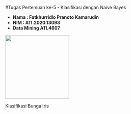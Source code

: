 #Tugas Pertemuan ke-5 - Klasifikasi dengan Naive Bayes
- **Nama : Fatkhurridlo Pranoto Kamarudin**
- **NIM  : A11.2020.13093**
- **Data Mining A11.4607**

<img src="https://asset-a.grid.id/crop/0x0:0x0/x/photo/2021/10/27/webpnet-resizeimage-7jpg-20211027015121.jpg"  width="200">

Klasifikasi Bunga Iris
